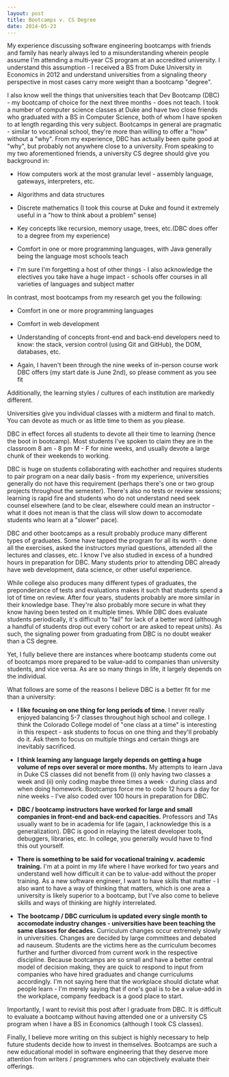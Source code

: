 ```yaml
---
layout: post
title: Bootcamps v. CS Degree
date: 2014-05-23 
---
```


My experience discussing software engineering bootcamps with friends and family has nearly always led to a misunderstanding wherein people assume I'm attending a multi-year CS program at an accredited university. I understand this assumption - I received a BS from Duke University in Economics in 2012 and understand universities from a signaling theory perspective in most cases carry more weight than a bootcamp "degree". 

I also know well the things that universities teach that Dev Bootcamp (DBC) - my bootcamp of choice for the next three months - does not teach. I took a number of computer science classes at Duke and have two close friends who graduated with a BS in Computer Science, both of whom I have spoken to at length regarding this very subject. Bootcamps in general are pragmatic - similar to vocational school, they're more than willing to offer a "how" without a "why". From my experience, DBC has actually been quite good at "why", but probably not anywhere close to a university. From speaking to my two aforementioned friends, a university CS degree should give you background in:

 * How computers work at the most granular level - assembly language, gateways, interpreters, etc.

 * Algorithms and data structures

 * 	Discrete mathematics (I took this course 	at Duke and found it extremely useful in 	a "how to think about a problem" sense)

 * Key concepts like recursion, memory usage, trees, etc.(DBC does offer to a degree from my experience)

 * Comfort in one or more programming languages, with Java generally being the language most schools teach

 * I'm sure I'm forgetting a host of other things - I also acknowledge the electives you take have a huge impact - schools offer courses in all varieties of languages and subject matter

In contrast, most bootcamps from my research get you the following:

 * Comfort in one or more programming languages

 * Comfort in web development

 * Understanding of concepts front-end and back-end developers need to know: the stack, version control (using Git and GitHub), the DOM, databases, etc. 

 * Again, I haven't been through the nine weeks of in-person course work DBC offers (my start date is June 2nd), so please comment as you see fit

Additionally, the learning styles / cultures of each institution are markedly different.
 
Universities give you individual classes with a midterm and final to match. You can devote as much or as little time to them as you please.

DBC in effect forces all students to devote all their time to learning (hence the boot in bootcamp). Most students I've spoken to claim they are in the classroom 8 am - 8 pm M - F for nine weeks, and usually devote a large chunk of their weekends to working. 

DBC is huge on students collaborating with eachother and requires students to pair program on a near daily basis - from my experience, universities generally do not have this requirement (perhaps there's one or two group projects throughout the semester). There's also no tests or review sessions; learning is rapid fire and students who do not understand need seek counsel elsewhere (and to be clear, elsewhere could mean an instructor - what it does not mean is that the class will slow down to accomodate students who learn at a "slower" pace). 

DBC and other bootcamps as a result probably produce many different types of graduates. Some have tapped the program for all its worth - done all the exercises, asked the instructors myriad questions, attended all the lectures and classes, etc. I know I've also studied in excess of a hundred hours in preparation for DBC. Many students prior to attending DBC already have web development, data science, or other useful experience.

While college also produces many different types of graduates, the preponderance of tests and evaluations makes it such that students spend a lot of time on review. After four years, students probably are more similar in their knowledge base. They're also probably more secure in what they know having been tested on it multiple times. While DBC does evaluate students periodically, it's difficult to "fail" for lack of a better word (although a handful of students drop out every cohort or are asked to repeat units). As such, the signaling power from graduating from DBC is no doubt weaker than a CS degree. 

Yet, I fully believe there are instances where bootcamp students come out of bootcamps more prepared to be value-add to companies than university students, and vice versa. As are so many things in life, it largely depends on the individual. 

What follows are some of the reasons I believe DBC is a better fit for me than a university:
 
 * **I like focusing on one thing for long periods of time.** I never really enjoyed balancing 5-7 classes throughout high school and college. I think the Colorado College model of "one class at a time" is interesting in this respect - ask students to focus on one thing and they'll probably do it. Ask them to focus on multiple things and certain things are inevitably sacrificed.

 * **I think learning any language largely depends on getting a huge volume of reps over several or more months.** My attempts to learn Java in Duke CS classes did not benefit from (i) only having two classes a week and (ii) only coding maybe three times a week - during class and when doing homework. Bootcamps force me to code 12 hours a day for nine weeks - I've also coded over 100 hours in preparation for DBC. 

 * **DBC / bootcamp instructors have worked for large and small companies in front-end and back-end capacities.** Professors and TAs usually want to be in academia for life (again, I acknowledge this is a generalization). DBC is good in relaying the latest developer tools, debuggers, libraries, etc. In college, you generally would have to find this out yourself.

 * **There is something to be said for vocational training v. academic training.** I'm at a point in my life where I have worked   for two years and understand well how difficult it can be to value-add without the proper training. As a new software engineer, I want to have skills that matter - I also want to have a way of thinking that matters, which is one area a university is likely superior to a bootcamp, but I've also come to believe skills and ways of thinking are highly interrelated. 

 * **The bootcamp / DBC curriculum is updated every single month to accomodate industry changes - universities have been teaching the same classes for decades.** Curriculum changes occur extremely slowly in universities. Changes are decided by large committees and debated ad nauseum. Students are the victims here as the curriculum becomes further and further divorced from current work in the respective discipline. Because bootcamps are so small and have a better central model of decision making, they are quick to respond to input from companies who have hired graduates and change curriculums accordingly. I'm not saying here that the workplace should dictate what people learn - I'm merely saying that if one's goal is to be a value-add in the workplace, company feedback is a good place to start.

Importantly, I want to revisit this post after I graduate from DBC. It is difficult to evaluate a bootcamp without having attended one or a university CS program when I have a BS in Economics (although I took CS classes). 

Finally, I believe more writing on this subject is highly necessary to help future students decide how to invest in themselves. Bootcamps are such a new educational model in  software engineering that they deserve more attention from writers / programmers who can objectively evaluate their offerings.  